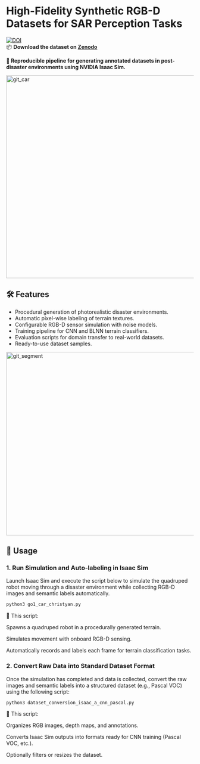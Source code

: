 # High-Fidelity Synthetic RGB-D Datasets for SAR Perception Tasks

[![DOI](https://zenodo.org/badge/DOI/10.5281/zenodo.16587242.svg)](https://doi.org/10.5281/zenodo.16587242)  
📦 **Download the dataset on [Zenodo](https://zenodo.org/records/17233719)**

**📌 Reproducible pipeline for generating annotated datasets in post-disaster environments using NVIDIA Isaac Sim.**


<img width="1827" height="544" alt="git_car" src="https://github.com/user-attachments/assets/789c36e1-e433-4bd5-881a-a58bce6b5e0b" />

## 🛠️ Features

- Procedural generation of photorealistic disaster environments.
- Automatic pixel-wise labeling of terrain textures.
- Configurable RGB-D sensor simulation with noise models.
- Training pipeline for CNN and BLNN terrain classifiers.
- Evaluation scripts for domain transfer to real-world datasets.
- Ready-to-use dataset samples.

<img width="1707" height="492" alt="git_segment" src="https://github.com/user-attachments/assets/16abc001-a051-479a-ad8a-2d76ab12eadf" />

## 🚀 Usage

### 1. Run Simulation and Auto-labeling in Isaac Sim

Launch Isaac Sim and execute the script below to simulate the quadruped robot moving through a disaster environment while collecting RGB-D images and semantic labels automatically.

```bash
python3 go1_car_christyan.py
```


📌 This script:

Spawns a quadruped robot in a procedurally generated terrain.

Simulates movement with onboard RGB-D sensing.

Automatically records and labels each frame for terrain classification tasks.

### 2. Convert Raw Data into Standard Dataset Format

Once the simulation has completed and data is collected, convert the raw images and semantic labels into a structured dataset (e.g., Pascal VOC) using the following script:

```bash
python3 dataset_conversion_isaac_a_cnn_pascal.py
```

📌 This script:

Organizes RGB images, depth maps, and annotations.

Converts Isaac Sim outputs into formats ready for CNN training (Pascal VOC, etc.).

Optionally filters or resizes the dataset.
